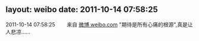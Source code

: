 layout: weibo
date: 2011-10-14 07:58:25
---
2011-10-14 07:58:25  &nbsp;&nbsp;&nbsp;&nbsp;&nbsp;&nbsp; 来自 <a href="http://weibo.com/" rel="nofollow">微博 weibo.com</a>
"期待是所有心痛的根源",真是让人悲凉…… ​​​
